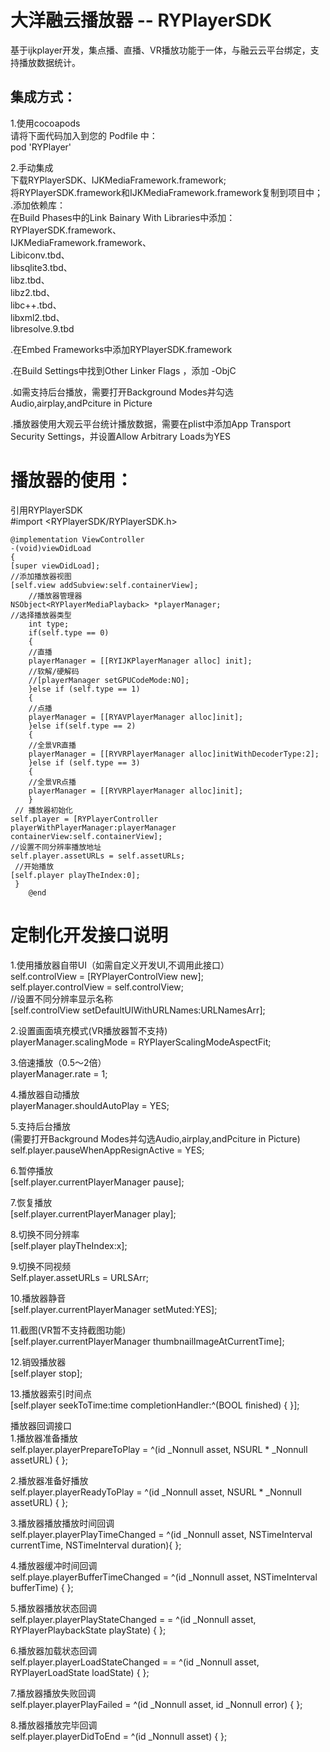 大洋融云播放器 -- RYPlayerSDK
====
基于ijkplayer开发，集点播、直播、VR播放功能于一体，与融云云平台绑定，支持播放数据统计。

集成方式：
-----
1.使用cocoapods<br>
请将下面代码加入到您的 Podfile 中：<br>
pod 'RYPlayer'<br>

2.手动集成<br>
下载RYPlayerSDK、IJKMediaFramework.framework;<br>
将RYPlayerSDK.framework和IJKMediaFramework.framework复制到项目中；<br>
.添加依赖库：<br>
在Build Phases中的Link Bainary With Libraries中添加：<br>
RYPlayerSDK.framework、<br>
IJKMediaFramework.framework、<br>
Libiconv.tbd、<br>
libsqlite3.tbd、<br>
libz.tbd、<br>
libz2.tbd、<br>
libc++.tbd、<br>
libxml2.tbd、<br>
libresolve.9.tbd<br>

.在Embed Frameworks中添加RYPlayerSDK.framework<br>

.在Build Settings中找到Other Linker Flags ，添加 -ObjC<br>

.如需支持后台播放，需要打开Background Modes并勾选Audio,airplay,andPciture in Picture<br>

.播放器使用大观云平台统计播放数据，需要在plist中添加App Transport Security Settings，并设置Allow Arbitrary Loads为YES<br>

播放器的使用：
======
引用RYPlayerSDK<br>
#import <RYPlayerSDK/RYPlayerSDK.h> <br>

	@implementation ViewController
	-(void)viewDidLoad 
	{
	[super viewDidLoad];
	//添加播放器视图
	[self.view addSubview:self.containerView];
        //播放器管理器
	NSObject<RYPlayerMediaPlayback> *playerManager;
	//选择播放器类型
    	int type;
        if(self.type == 0)
    	{
		//直播
		playerManager = [[RYIJKPlayerManager alloc] init];
		//软解/硬解码
		//[playerManager setGPUCodeMode:NO];
    	}else if (self.type == 1)
    	{
		//点播
		playerManager = [[RYAVPlayerManager alloc]init];
    	}else if(self.type == 2)
    	{
		//全景VR直播
		playerManager = [[RYVRPlayerManager alloc]initWithDecoderType:2];
    	}else if (self.type == 3)
    	{
		//全景VR点播
		playerManager = [[RYVRPlayerManager alloc]init];
    	}
	 // 播放器初始化
	self.player = [RYPlayerController playerWithPlayerManager:playerManager containerView:self.containerView];
	//设置不同分辨率播放地址
	self.player.assetURLs = self.assetURLs;
	 //开始播放
	[self.player playTheIndex:0]; 
   	 }
    	@end

定制化开发接口说明
=

1.使用播放器自带UI（如需自定义开发UI,不调用此接口）<br>
self.controlView = [RYPlayerControlView new];<br>
self.player.controlView = self.controlView;<br>
//设置不同分辨率显示名称<br>
[self.controlView setDefaultUIWithURLNames:URLNamesArr];<br>

2.设置画面填充模式(VR播放器暂不支持)<br>
playerManager.scalingMode = RYPlayerScalingModeAspectFit;<br>

3.倍速播放（0.5～2倍）<br>
playerManager.rate = 1;<br>

4.播放器自动播放<br>
playerManager.shouldAutoPlay = YES;<br>

5.支持后台播放<br>
(需要打开Background Modes并勾选Audio,airplay,andPciture in Picture)<br>
self.player.pauseWhenAppResignActive = YES;<br>

6.暂停播放<br>
[self.player.currentPlayerManager pause];<br>

7.恢复播放<br>
[self.player.currentPlayerManager play];<br>

8.切换不同分辨率<br>
[self.player playTheIndex:x];<br>

9.切换不同视频<br>
Self.player.assetURLs = URLSArr; <br>

10.播放器静音<br>
[self.player.currentPlayerManager setMuted:YES];<br>

11.截图(VR暂不支持截图功能)<br>
[self.player.currentPlayerManager thumbnailImageAtCurrentTime];<br>

12.销毁播放器<br>
[self.player stop]; <br>

13.播放器索引时间点<br>
[self.player seekToTime:time completionHandler:^(BOOL finished) {   }];<br>

播放器回调接口<br>
1.播放器准备播放<br>
 self.player.playerPrepareToPlay = ^(id<RYPlayerMediaPlayback>  _Nonnull asset, NSURL * _Nonnull assetURL) {  };<br>

2.播放器准备好播放<br>
 self.player.playerReadyToPlay = ^(id<RYPlayerMediaPlayback>  _Nonnull asset, NSURL * _Nonnull assetURL) {  };<br>

3.播放器播放播放时间回调<br>
self.player.playerPlayTimeChanged = ^(id<RYPlayerMediaPlayback>  _Nonnull asset, NSTimeInterval currentTime, NSTimeInterval duration){   };<br>

4.播放器缓冲时间回调<br>
self.playe.playerBufferTimeChanged = ^(id<RYPlayerMediaPlayback>  _Nonnull asset, NSTimeInterval bufferTime) {   };<br>

5.播放器播放状态回调<br>
self.player.playerPlayStateChanged = = ^(id<RYPlayerMediaPlayback>  _Nonnull asset, RYPlayerPlaybackState playState) {   };<br>

6.播放器加载状态回调<br>
self.player.playerLoadStateChanged = = ^(id<RYPlayerMediaPlayback>  _Nonnull asset, RYPlayerLoadState loadState) {   };<br>

7.播放器播放失败回调<br>
self.player.playerPlayFailed = ^(id<RYPlayerMediaPlayback>  _Nonnull asset, id _Nonnull error) {   };<br>

8.播放器播放完毕回调<br>
self.player.playerDidToEnd = ^(id<RYPlayerMediaPlayback>  _Nonnull asset) {   };<br>





